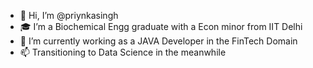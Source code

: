 - 👋 Hi, I’m @priynkasingh
- 🎓 I’m a Biochemical Engg graduate with a Econ minor from IIT Delhi
- 🌱 I’m currently working as a JAVA Developer in the FinTech Domain 
- 📫 Transitioning to Data Science in the meanwhile
